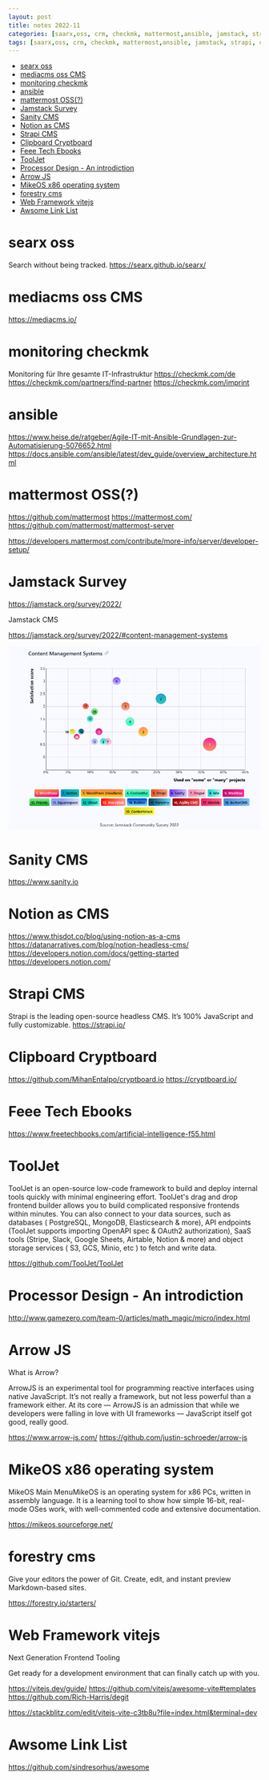 ```yaml
---
layout: post
title: notes 2022-11
categories: [saarx,oss, crm, checkmk, mattermost,ansible, jamstack, strapi, cms,cryptboard, arrow-js, forestry, vitejs, awsome-link-list ]
tags: [saarx,oss, crm, checkmk, mattermost,ansible, jamstack, strapi, cms,cryptboard, arrow-js, forestry, vitejs, awsome-link-list ]
--- 
```


- [searx oss](#searx-oss)
- [mediacms oss CMS](#mediacms-oss-cms)
- [monitoring checkmk](#monitoring-checkmk)
- [ansible](#ansible)
- [mattermost OSS(?)](#mattermost-oss)
- [Jamstack Survey](#jamstack-survey)
- [Sanity CMS](#sanity-cms)
- [Notion as CMS](#notion-as-cms)
- [Strapi CMS](#strapi-cms)
- [Clipboard Cryptboard](#clipboard-cryptboard)
- [Feee Tech Ebooks](#feee-tech-ebooks)
- [ToolJet](#tooljet)
- [Processor Design - An introdiction](#processor-design---an-introdiction)
- [Arrow JS](#arrow-js)
- [MikeOS x86 operating system](#mikeos-x86-operating-system)
- [forestry cms](#forestry-cms)
- [Web Framework vitejs](#web-framework-vitejs)
- [Awsome Link List](#awsome-link-list)


# searx oss
Search without being tracked.
https://searx.github.io/searx/

# mediacms oss CMS 
https://mediacms.io/

# monitoring checkmk 
Monitoring für Ihre gesamte IT-Infrastruktur
https://checkmk.com/de
https://checkmk.com/partners/find-partner
https://checkmk.com/imprint


# ansible 
https://www.heise.de/ratgeber/Agile-IT-mit-Ansible-Grundlagen-zur-Automatisierung-5076652.html
https://docs.ansible.com/ansible/latest/dev_guide/overview_architecture.html

# mattermost OSS(?) 

https://github.com/mattermost
https://mattermost.com/
https://github.com/mattermost/mattermost-server

https://developers.mattermost.com/contribute/more-info/server/developer-setup/

# Jamstack Survey 
https://jamstack.org/survey/2022/

Jamstack CMS 

https://jamstack.org/survey/2022/#content-management-systems

![](pics/20221129134207_jamstack_cms.png)  

# Sanity CMS 
https://www.sanity.io

# Notion as CMS 

https://www.thisdot.co/blog/using-notion-as-a-cms
https://datanarratives.com/blog/notion-headless-cms/
https://developers.notion.com/docs/getting-started 
https://developers.notion.com/


# Strapi CMS

Strapi  is  the leading open-source headless CMS. It’s 100% JavaScript and fully customizable.
https://strapi.io/

# Clipboard Cryptboard 

https://github.com/MihanEntalpo/cryptboard.io
https://cryptboard.io/

# Feee Tech Ebooks 
https://www.freetechbooks.com/artificial-intelligence-f55.html

# ToolJet 

ToolJet is an open-source low-code framework to build and deploy internal tools quickly with minimal engineering effort. ToolJet's drag and drop frontend builder allows you to build complicated responsive frontends within minutes. You can also connect to your data sources, such as databases ( PostgreSQL, MongoDB, Elasticsearch & more), API endpoints (ToolJet supports importing OpenAPI spec & OAuth2 authorization), SaaS tools (Stripe, Slack, Google Sheets, Airtable, Notion & more) and object storage services ( S3, GCS, Minio, etc ) to fetch and write data.

https://github.com/ToolJet/ToolJet

# Processor Design - An introdiction 

http://www.gamezero.com/team-0/articles/math_magic/micro/index.html

# Arrow JS 
What is Arrow?

ArrowJS is an experimental tool for programming reactive interfaces using native JavaScript. It’s not really a framework, but not less powerful than a framework either. At its core — ArrowJS is an admission that while we developers were falling in love with UI frameworks — JavaScript itself got good, really good. 

https://www.arrow-js.com/
https://github.com/justin-schroeder/arrow-js


# MikeOS x86 operating system

MikeOS Main MenuMikeOS is an operating system for x86 PCs, written in assembly language. It is a learning tool to show how simple 16-bit, real-mode OSes work, with well-commented code and extensive documentation. 

https://mikeos.sourceforge.net/


# forestry cms
Give your editors the power of Git.
Create, edit, and instant preview Markdown-based sites.

https://forestry.io/starters/


 # Web Framework vitejs
 Next Generation Frontend Tooling

Get ready for a development environment that can finally catch up with you.

https://vitejs.dev/guide/
https://github.com/vitejs/awesome-vite#templates
https://github.com/Rich-Harris/degit

https://stackblitz.com/edit/vitejs-vite-c3tb8u?file=index.html&terminal=dev


 # Awsome Link List 
 
 https://github.com/sindresorhus/awesome

